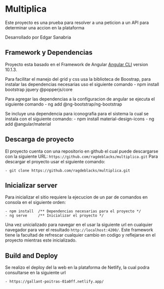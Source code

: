# Multiplica
Este proyecto es una prueba para resolver a una peticion a un API para determinar una accion en la plataforma 

Desarrollado por Edgar Sanabria 

## Framework y Dependencias 

Proyecto esta basado en el Framework de Angular [Angular CLI](https://github.com/angular/angular-cli) version 10.1.3.

Para facilitar el manejo del grid y css usa la biblioteca de Boostrap, para instalar las dependencias necesarias uso el siguiente comando 
    - npm install bootstrap jquery @popperjs/core

Para agregar las dependencias a la configuracion de angular se ejecuta el siguiente comando 
    - ng add @ng-bootstrap/ng-bootstrap

Se incluye una dependencia para iconografia para el sistema la cual se instala con el siguiente comando:
    - npm install material-design-icons
    - ng add @angular/material

## Descarga de proyecto

El proyecto cuenta con una repositorio en github el cual puede descargarse con la siguiente URL: `https://github.com/ragdeblacks/multiplica.git`
Para descargar el proyecto usar el siguiente comando:

    - git clone https://github.com/ragdeblacks/multiplica.git

## Inicializar server

Para inicializar el sitio requiere la ejecucion de un par de comandos en consola en el siguiente orden: 

    - npm install  /** Dependencias necesarias para el proyecto */
    - ng serve     /** Inicializar el proyecto */

Una vez unicializado para navegar en el usar la siguiente url en cualquier navegador para ver el resultado `http://localhost:4200/`. 
Este framework tiene la facultad de refrescar cualquier cambio en codigo y reflejarse en el proyecto mientras este inicializado.

## Build and Deploy

Se realizo el deploy del la web en la plataforma de Netlify, la cual podra consultarse en la siguiente url

    - https://gallant-poitras-01a0ff.netlify.app/




